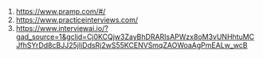 1. https://www.pramp.com/#/
2. https://www.practiceinterviews.com/
3. https://www.interviewai.io/?gad_source=1&gclid=Cj0KCQjw3ZayBhDRARIsAPWzx8oM3vUNHhtuMCJfhSYrDd8cBJJ25jIiDdsRj2wS55KCENVSmqZAOWoaAgPmEALw_wcB
